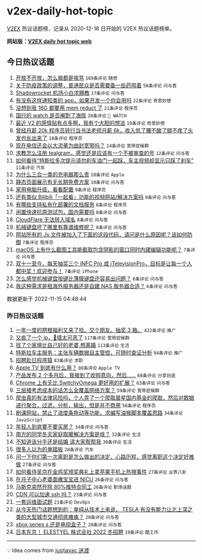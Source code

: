 # v2ex-daily-hot-topic

[V2EX](https://www.v2ex.com/) 热议话题榜，记录从 2020-12-18 日开始的 V2EX 热议话题榜单。

**网站版：[V2EX daily hot topic web](https://boojack.github.io/v2ex-daily-hot-topic-web/)**

## 今日热议话题

<!-- TODAY BEGIN -->

1. [开放不开放，怎么做都是挨骂](https://www.v2ex.com/t/895297) `169条评论` `随想`
1. [关于防疫政策的调整，普通民众是否需要备一些药囤着](https://www.v2ex.com/t/895283) `56条评论` `问与答`
1. [Shadowrocket 机场小白求赐教](https://www.v2ex.com/t/895324) `27条评论` `问与答`
1. [有没有这样通知类的 app，如果开发一个你会用吗](https://www.v2ex.com/t/895296) `22条评论` `奇思妙想`
1. [没想到我 16G 都要用 mem reduct 了](https://www.v2ex.com/t/895351) `21条评论` `程序员`
1. [国行的 watch 是否阉割了海拔](https://www.v2ex.com/t/895321) `20条评论` ` WATCH`
1. [最近 V2 的感情贴有点多啊，我有个大胆的想法](https://www.v2ex.com/t/895312) `19条评论` `奇思妙想`
1. [曾经月薪 20k 程序员转行当书法老师月薪 6k，收入低了腰不酸了腿不疼了头发也长出来了](https://www.v2ex.com/t/895306) `18条评论` `程序员`
1. [现在电信还会以大流量为由封宽带吗？](https://www.v2ex.com/t/895310) `14条评论` `宽带症候群`
1. [求教怎么注册 tealgram，感觉还是应该有一个不被审查的号](https://www.v2ex.com/t/895308) `12条评论` `问与答`
1. [如何看待“特斯拉多次提示请勿刹车油门一起踩，车主视频却显示只踩了刹车”](https://www.v2ex.com/t/895314) `11条评论` `汽车`
1. [为什么三合一类的充电器那么贵](https://www.v2ex.com/t/895358) `10条评论` `Apple`
1. [静态页面展示有无长期免费方案](https://www.v2ex.com/t/895332) `10条评论` `问与答`
1. [家用电脑升级，看看配置](https://www.v2ex.com/t/895335) `9条评论` `程序员`
1. [还有类似 Bilibili「一起看」功能的视频网站/解决方案吗](https://www.v2ex.com/t/895322) `9条评论` `问与答`
1. [有哪些支持私有化部署的文档服务](https://www.v2ex.com/t/895364) `8条评论` `程序员`
1. [闲置快速抗原测试包，国内需要吗](https://www.v2ex.com/t/895352) `8条评论` `问与答`
1. [CloudFlare 无法转入域名](https://www.v2ex.com/t/895303) `8条评论` `问与答`
1. [机械键盘坏了哪里有靠谱维修呢？](https://www.v2ex.com/t/895295) `8条评论` `问与答`
1. [网站所有的 Js 文件被加入了下面的这段代码，请问是什么原因呢？该如何防御](https://www.v2ex.com/t/895331) `7条评论` `程序员`
1. [macOS 上有什么截图工具能截取包含阴影的窗口同时内建编辑功能呢？](https://www.v2ex.com/t/895307) `7条评论` `问与答`
1. [双十一至今，每天抽奖三个 iNFC Pro 或 iTelevisionPro，目标是让每一个人都中奖！欢迎参与！](https://www.v2ex.com/t/895280) `7条评论` `iPhone`
1. [怎么感觉机械键盘按键比薄膜键盘还容易出问题？](https://www.v2ex.com/t/895338) `6条评论` `问与答`
1. [我这种需求是租海外服务器还是自建 NAS 服务器合适？](https://www.v2ex.com/t/895290) `6条评论` `问与答`

数据更新于 2022-11-15 04:48:44

<!-- TODAY END -->

### 昨日热议话题

<!-- YESTERDAY BEGIN -->

1. [一年一度的脐橙福利又来了哈。交个朋友。抽奖 3 箱。](https://www.v2ex.com/t/895134) `422条评论` `推广`
1. [又疯了一个 ip，🧱墙太可恶了](https://www.v2ex.com/t/895000) `117条评论` `宽带症候群`
1. [找了个家境比自己好的老婆,想离婚](https://www.v2ex.com/t/895204) `113条评论` `生活`
1. [特斯拉车主服务：主张车辆数据自主管控，可随时查证分析](https://www.v2ex.com/t/895082) `94条评论` `推广`
1. [招聘赴日程序猿](https://www.v2ex.com/t/894991) `83条评论` `求职`
1. [Apple TV 到底有什么用？](https://www.v2ex.com/t/895019) `80条评论` `Apple TV`
1. [产品发布 2 个多月后，我接到了收购意向，然后……](https://www.v2ex.com/t/895100) `68条评论` `分享创造`
1. [Chrome 上有无比 SwitchyOmega 更好用的扩展？](https://www.v2ex.com/t/895078) `63条评论` `问与答`
1. [三层楼考虑成本的话怎么全覆盖网络方案？](https://www.v2ex.com/t/895054) `59条评论` `宽带症候群`
1. [爬虫真的有法律风险吗，个人弄了一个爬取晨星国内基金的爬取，然后对数据进行聚合，过滤，分析，输出，但是并不商用](https://www.v2ex.com/t/895050) `56条评论` `程序员`
1. [刷课网站，禁止了进度条拖动等功能，求编写油猴脚本覆盖思路](https://www.v2ex.com/t/895249) `34条评论` `JavaScript`
1. [年轻人到底要不要买房？](https://www.v2ex.com/t/895043) `34条评论` `问与答`
1. [南方的同学冬天家庭取暖解决方案是啥？](https://www.v2ex.com/t/895217) `32条评论` `生活`
1. [不知道该分手还是结婚 请大家帮帮我](https://www.v2ex.com/t/895243) `30条评论` `生活`
1. [很多人以为的单踏板](https://www.v2ex.com/t/895133) `28条评论` `汽车`
1. [问一下你们第一次离职是怎么做出的决定，心路历程，感觉离职这个决定好难做](https://www.v2ex.com/t/895177) `27条评论` `问与答`
1. [如何看待吴京在金鸡奖颁奖典礼上拿苹果手机上热搜事件](https://www.v2ex.com/t/895141) `27条评论` `业界八卦`
1. [在月子中心老婆面瘫宝宝进 NICU](https://www.v2ex.com/t/895140) `26条评论` `问与答`
1. [马斯克突然开除 80%推特合同工](https://www.v2ex.com/t/895026) `26条评论` `职场话题`
1. [CDN 可以加速 ssh 吗？](https://www.v2ex.com/t/895163) `23条评论` `问与答`
1. [一套运维面试题](https://www.v2ex.com/t/895119) `21条评论` `DevOps`
1. [从今天热门话题想到的：单纯从技术上来说， TESLA 有没有能力让北上深之类的大型城市交通彻底瘫痪？](https://www.v2ex.com/t/895236) `20条评论` `问与答`
1. [xbox series s 还是电视盒子？](https://www.v2ex.com/t/895018) `20条评论` `问与答`
1. [日本东京！ ELESTYEL 株式会社 2022 冬招聘](https://www.v2ex.com/t/895235) `19条评论` `酷工作`

<!-- YESTERDAY END -->

---

💡 Idea comes from [justjavac 迷渡](https://github.com/justjavac/)
